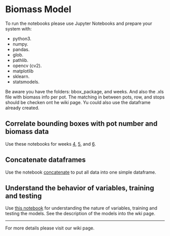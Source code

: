 # Biomass Model

To run the notebooks please use Jupyter Notebooks and prepare your system with:

- python3.
- numpy.
- pandas.
- glob.
- pathlib.
- opencv (cv2).
- matplotlib
- sklearn.
- statsmodels.

Be aware you have the folders: bbox_package, and weeks. And also the .xls file with biomass info per pot. The matching in between pots, row, and stops should be checken ont he wiki page. Yu could also use the dataframe already created.

## Correlate bounding boxes with pot number and biomass data

Use these notebooks for weeks [4](https://github.com/precision-sustainable-ag/OpenCV_Competition2021/blob/master/7_Biomass_Model/VI_calculation_week4.ipynb), [5](https://github.com/precision-sustainable-ag/OpenCV_Competition2021/blob/master/7_Biomass_Model/VI_calculation_week5.ipynb), and [6](https://github.com/precision-sustainable-ag/OpenCV_Competition2021/blob/master/7_Biomass_Model/VI_calculation_week6.ipynb).

## Concatenate dataframes

Use the notebook [concatenate](https://github.com/precision-sustainable-ag/OpenCV_Competition2021/blob/master/7_Biomass_Model/concatenate_h5.ipynb) to put all data into one simple dataframe.

## Understand the behavior of variables, training and testing

Use [this notebook](https://github.com/precision-sustainable-ag/OpenCV_Competition2021/blob/master/7_Biomass_Model/PCA_v2.ipynb) for understanding the nature of variables, training and testing the models. See the description of the models into the wki page.

----

For more details please visit our wiki page.



